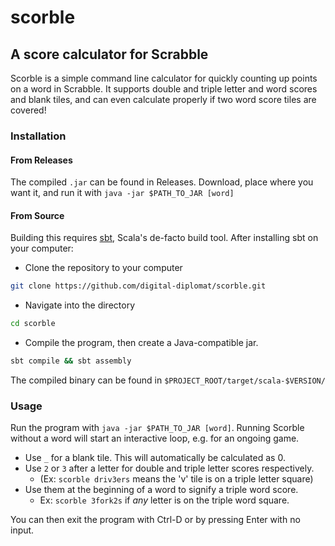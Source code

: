# scorble
## A score calculator for Scrabble

Scorble is a simple command line calculator for quickly counting up points on a
word in Scrabble. It supports double and triple letter and word scores and blank
tiles, and can even calculate properly if two word score tiles are covered!

### Installation

#### From Releases

The compiled `.jar` can be found in Releases. Download, place where you want it,
and run it with `java -jar $PATH_TO_JAR [word]`

#### From Source

Building this requires [sbt](https://www.scala-sbt.org/), Scala's de-facto build
tool. After installing sbt on your computer:

- Clone the repository to your computer
```sh
git clone https://github.com/digital-diplomat/scorble.git
```
- Navigate into the directory
```sh
cd scorble
```
- Compile the program, then create a Java-compatible jar.
```sh
sbt compile && sbt assembly
```

The compiled binary can be found in `$PROJECT_ROOT/target/scala-$VERSION/`

### Usage

Run the program with `java -jar $PATH_TO_JAR [word]`. Running Scorble without a
word will start an interactive loop, e.g. for an ongoing game.

- Use `_` for a blank tile. This will automatically be calculated as 0.
- Use `2` or `3` after a letter for double and triple letter scores respectively.
  - (Ex: `scorble driv3ers` means the 'v' tile is on a triple letter square)
- Use them at the beginning of a word to signify a triple word score.
  - Ex: `scorble 3fork2s` if _any_ letter is on the triple word square.

You can then exit the program with Ctrl-D or by pressing Enter with no input.

